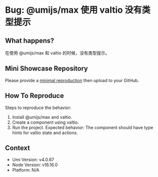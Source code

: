 # Bug: @umijs/max 使用 valtio 没有类型提示

## What happens?

在使用 @umijs/max 和 valtio 的时候，没有类型提示。

## Mini Showcase Repository

Please provide a [minimal reproduction](https://stackoverflow.com/help/minimal-reproducible-example) then upload to your GitHub.

## How To Reproduce

Steps to reproduce the behavior:

1. Install @umijs/max and valtio.
2. Create a component using valtio.
3. Run the project.
   Expected behavior:
   The component should have type hints for valtio state and actions.

## Context

- Umi Version: v4.0.67
- Node Version: v16.16.0
- Platform: N/A
